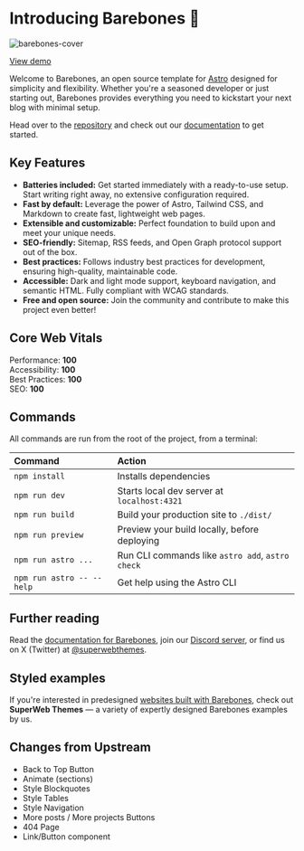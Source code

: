 # Introducing Barebones 🦴

![barebones-cover](https://github.com/user-attachments/assets/bde6d3af-472f-4320-96ec-b70040098ea9)

[View demo](https://barebones-phi.vercel.app/)

Welcome to Barebones, an open source template for [Astro](https://astro.build/) designed for simplicity and flexibility. Whether you're a seasoned developer or just starting out, Barebones provides everything you need to kickstart your next blog with minimal setup.

Head over to the [repository](https://github.com/semanticdata/barebones) and check out our [documentation](https://barebones-phi.vercel.app/) to get started.

## Key Features

- **Batteries included:** Get started immediately with a ready-to-use setup. Start writing right away, no extensive configuration required.
- **Fast by default:** Leverage the power of Astro, Tailwind CSS, and Markdown to create fast, lightweight web pages.
- **Extensible and customizable:** Perfect foundation to build upon and meet your unique needs.
- **SEO-friendly:** Sitemap, RSS feeds, and Open Graph protocol support out of the box.
- **Best practices:** Follows industry best practices for development, ensuring high-quality, maintainable code.
- **Accessible:** Dark and light mode support, keyboard navigation, and semantic HTML. Fully compliant with WCAG standards.
- **Free and open source:** Join the community and contribute to make this project even better!

## Core Web Vitals

Performance: **100**  
Accessibility: **100**  
Best Practices: **100**  
SEO: **100**

## Commands

All commands are run from the root of the project, from a terminal:

| Command                   | Action                                           |
| :------------------------ | :----------------------------------------------- |
| `npm install`             | Installs dependencies                            |
| `npm run dev`             | Starts local dev server at `localhost:4321`      |
| `npm run build`           | Build your production site to `./dist/`          |
| `npm run preview`         | Preview your build locally, before deploying     |
| `npm run astro ...`       | Run CLI commands like `astro add`, `astro check` |
| `npm run astro -- --help` | Get help using the Astro CLI                     |

## Further reading

Read the [documentation for Barebones](https://docs.superwebthemes.com), join our [Discord server](https://discord.gg/V5MCBCsAjJ), or find us on X (Twitter) at [@superwebthemes](https://x.com/superwebthemes).

## Styled examples

If you're interested in predesigned [websites built with Barebones](https://superwebthemes.com), check out **SuperWeb Themes** — a variety of expertly designed Barebones examples by us.

## Changes from Upstream

- Back to Top Button
- Animate (sections)
- Style Blockquotes
- Style Tables
- Style Navigation
- More posts / More projects Buttons
- 404 Page
- Link/Button component
